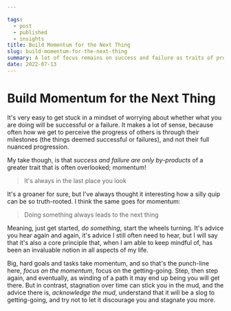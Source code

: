 ```yaml
---

tags: 
  - post
  - published
  - insights
title: Build Momentum for the Next Thing
slug: build-momentum-for-the-next-thing
summary: A lot of focus remains on success and failure as traits of progress, but I've learned that it's really momentum that you should keep your eye on.
date: 2022-07-13
---
```



# Build Momentum for the Next Thing

It's very easy to get stuck in a mindset of worrying about whether what you are doing will be successful or a failure. It makes a lot of sense, because often how we get to perceive the progress of others is through their milestones (the things deemed successful or failures), and not their full nuanced progression.

My take though, is that *success and failure are only by-products* of a greater trait that is often overlooked; momentum!

> It's always in the last place you look

It's a groaner for sure, but I've always thought it interesting how a silly quip can be so truth-rooted. I think the same goes for momentum:

> Doing something always leads to the next thing

Meaning, just get started, *do something*, start the wheels turning. It's advice you hear again and again, it's advice I still often need to hear, but I will say that it's also a core principle that, when I am able to keep mindful of, has been an invaluable notion in all aspects of my life.

Big, hard goals and tasks take momentum, and so that's the punch-line here, *focus on the momentum*, focus on the getting-going. Step, then step again, and eventually, as winding of a path it may end up being you will get there. But in contrast, stagnation over time can stick you in the mud, and the advice there is, *acknowledge the mud*, understand that it will be a slog to getting-going, and try not to let it discourage you and stagnate you more.